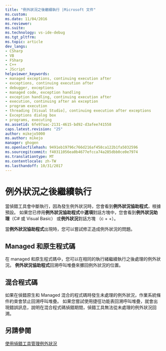 ```yaml
---
title: "例外狀況之後繼續執行 |Microsoft 文件"
ms.custom: 
ms.date: 11/04/2016
ms.reviewer: 
ms.suite: 
ms.technology: vs-ide-debug
ms.tgt_pltfrm: 
ms.topic: article
dev_langs:
- CSharp
- VB
- FSharp
- C++
- JScript
helpviewer_keywords:
- managed exceptions, continuing execution after
- exceptions, continuing execution after
- debugger, exceptions
- managed code, exception handling
- exception handling, continuing execution after
- execution, continuing after an exception
- program execution
- threading [Visual Studio], continuing execution after exceptions
- Exceptions dialog box
- programs, executing
ms.assetid: 6fe97aac-2131-4615-bd92-d3afee741558
caps.latest.revision: "25"
author: mikejo5000
ms.author: mikejo
manager: ghogen
ms.openlocfilehash: 9491eb19796c766d216af458ca122b1fa5032596
ms.sourcegitcommit: f40311056ea0b4677efcca74a285dbb0ce0e7974
ms.translationtype: MT
ms.contentlocale: zh-TW
ms.lasthandoff: 10/31/2017
---
```

# <a name="continuing-execution-after-an-exception"></a>例外狀況之後繼續執行
當偵錯工具會中斷執行，因為發生例外狀況時，您會看到**例外狀況協助程式**，根據預設。 如果您已停用**例外狀況協助程式**中**選項**對話方塊中，您會看到**例外狀況助理**（C# 或 Visual Basic） 或**例外狀況**對話方塊 （c + +）。  
  
 當**例外狀況協助程式**出現時，您可以嘗試修正造成例外狀況的問題。
  
## <a name="managed-and-native-code"></a>Managed 和原生程式碼  
 在 managed 和原生程式碼中，您可以在相同的執行緒繼續執行之後處理的例外狀況。 **例外狀況協助程式**回溯呼叫堆疊來擲回例外狀況的位置。
  
## <a name="mixed-code"></a>混合程式碼  
 如果在偵錯原生和 Managed 混合的程式碼時發生未處理的例外狀況，作業系統條件約束會禁止回溯呼叫堆疊。 如果您嘗試使用捷徑功能表回溯呼叫堆疊，就會出現錯誤訊息，說明在混合程式碼偵錯期間，偵錯工具無法從未處理的例外狀況回溯。  
  
## <a name="see-also"></a>另請參閱  
 [使用偵錯工具管理例外狀況](../debugger/managing-exceptions-with-the-debugger.md)